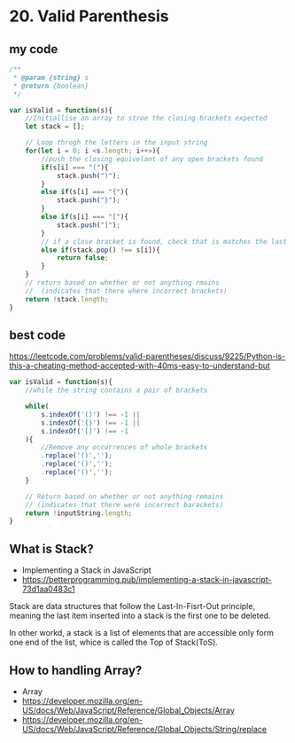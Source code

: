 # 20. Valid Parenthesis

## my code

```javascript
/**
 * @param {string} s
 * @return {boolean}
 */

var isValid = function(s){
    //Initiallise an array to stroe the closing brackets expected
    let stack = [];

    // Loop throgh the letters in the input string
    for(let i = 0; i <s.length; i++>){
        //push the closing equivelant of any open brackets found
        if(s[i] === "("){
            stack.push(")");
        }
        else if(s[i] === "{"){
            stack.push("}");
        }
        else if(s[i] === "["){
            stack.push("]");
        }
        // if a close bracket is found, check that is matches the last stored open bracket
        else if(stack.pop() !== s[i]){
            return false;
        }
    }
    // return based on whether or not anything rmains
    //  (indicates that there where incorrect brackets)
    return !stack.length;
}

```

## best code

https://leetcode.com/problems/valid-parentheses/discuss/9225/Python-is-this-a-cheating-method-accepted-with-40ms-easy-to-understand-but

```javascript
var isValid = function(s){
    //while the string contains a pair of brackets

    while(
        s.indexOf('()') !== -1 ||
        s.indexOf('{}') !== -1 ||
        s.indexOf('[]') !== -1
    ){
        //Remove any occurrences of whole brackets
        .replace('()','');
        .replace('()','');
        .replace('()','');
    }

    // Return based on whether or not anything remains
    // (indicates that there were incorrect barackets)
    return !inputString.length;
}
```

## What is Stack?

- Implementing a Stack in JavaScript
- https://betterprogramming.pub/implementing-a-stack-in-javascript-73d1aa0483c1

Stack are data structures that follow the Last-In-Fisrt-Out principle, meaning the last item inserted into a stack is the first one to be deleted.

In other workd, a stack is a list of elements that are accessible only form one end of the list, whice is called the Top of Stack(ToS).

## How to handling Array?

- Array
- https://developer.mozilla.org/en-US/docs/Web/JavaScript/Reference/Global_Objects/Array
- https://developer.mozilla.org/en-US/docs/Web/JavaScript/Reference/Global_Objects/String/replace
